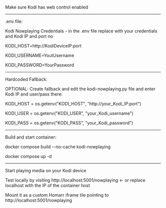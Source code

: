 Make sure Kodi has web control enabled

___
.env file:

Kodi Nowplaying Credentials - in the .env file replace with your credentials and Kodi IP and port no

KODI_HOST=http://KodiDeviceIP:port

KODI_USERNAME=YoutUsername

KODI_PASSWORD=YourPassword

___

Hardcoded Fallback:

OPTIONAL: Create fallback and edit the kodi-nowplaying.py file and enter Kodi IP and user/pass there:

KODI_HOST = os.getenv("KODI_HOST", "http://your_Kodi_IP:port")

KODI_USER = os.getenv("KODI_USER", "your_Kodi_username")

KODI_PASS = os.getenv("KODI_PASS", "your_Kodi_password")

___

Build and start container:

docker compose build --no-cache kodi-nowplaying

docker compose up -d

___

Start playing media on your Kodi device

Test locally by visiting http://localhost:5001/nowplaying <- or replace localhost with the IP of the container host


Mount it as a custom Homarr iframe tile pointing to http://localhost:5001/nowplaying 









